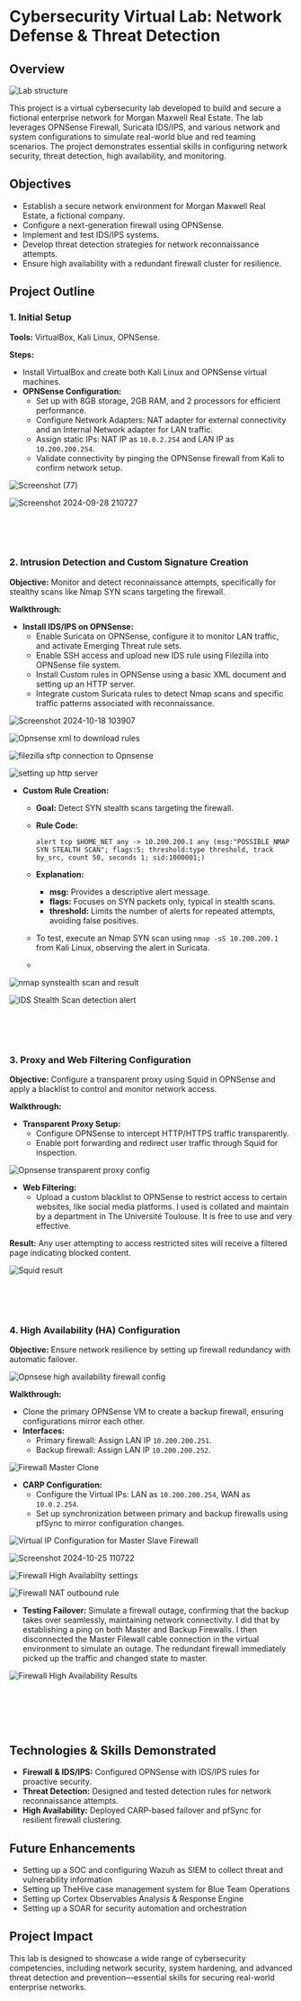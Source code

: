 # Cybersecurity Virtual Lab: Network Defense & Threat Detection

## Overview
![Lab structure](https://github.com/user-attachments/assets/83882626-e15a-4ba7-951a-b97317342405)

This project is a virtual cybersecurity lab developed to build and secure a fictional enterprise network for Morgan Maxwell Real Estate. The lab leverages OPNSense Firewall, Suricata IDS/IPS, and various network and system configurations to simulate real-world blue and red teaming scenarios. The project demonstrates essential skills in configuring network security, threat detection, high availability, and monitoring.


## Objectives
- Establish a secure network environment for Morgan Maxwell Real Estate, a fictional company.
- Configure a next-generation firewall using OPNSense.
- Implement and test IDS/IPS systems.
- Develop threat detection strategies for network reconnaissance attempts.
- Ensure high availability with a redundant firewall cluster for resilience.

## Project Outline

### 1. Initial Setup
**Tools:** VirtualBox, Kali Linux, OPNSense.

**Steps:**
- Install VirtualBox and create both Kali Linux and OPNSense virtual machines.
- **OPNSense Configuration:**
  - Set up with 8GB storage, 2GB RAM, and 2 processors for efficient performance.
  - Configure Network Adapters: NAT adapter for external connectivity and an Internal Network adapter for LAN traffic.
  - Assign static IPs: NAT IP as `10.0.2.254` and LAN IP as `10.200.200.254`.
  - Validate connectivity by pinging the OPNSense firewall from Kali to confirm network setup.

![Screenshot (77)](https://github.com/user-attachments/assets/81358a96-b093-478a-b7c3-b17997906374)

![Screenshot 2024-09-28 210727](https://github.com/user-attachments/assets/103799bd-daf3-4902-a270-07fbfb0f65e9)

<br>
<br>
<br>

### 2. Intrusion Detection and Custom Signature Creation
**Objective:** Monitor and detect reconnaissance attempts, specifically for stealthy scans like Nmap SYN scans targeting the firewall.

**Walkthrough:**
- **Install IDS/IPS on OPNSense:**
  - Enable Suricata on OPNSense, configure it to monitor LAN traffic, and activate Emerging Threat rule sets.
  - Enable SSH access and upload new IDS rule using Filezilla into OPNSense file system.
  - Install Custom rules in OPNSense using a basic XML document and setting up an HTTP server.
  - Integrate custom Suricata rules to detect Nmap scans and specific traffic patterns associated with reconnaissance.

![Screenshot 2024-10-18 103907](https://github.com/user-attachments/assets/9330d4c0-4dbd-4c70-811b-5d75db6c5b6b)

![Opnsense xml to download rules](https://github.com/user-attachments/assets/b734d660-7394-4fe9-b864-b3b36534089f)

![filezilla sftp connection to Opnsense](https://github.com/user-attachments/assets/20f55d3f-b755-482a-8e9e-5b69213128c5)

![setting up http server](https://github.com/user-attachments/assets/5762827b-8066-4a02-8959-3337992cbea1)



- **Custom Rule Creation:**
  - **Goal:** Detect SYN stealth scans targeting the firewall.
  - **Rule Code:**
    ```plaintext
    alert tcp $HOME_NET any -> 10.200.200.1 any (msg:"POSSIBLE NMAP SYN STEALTH SCAN"; flags:S; threshold:type threshold, track by_src, count 50, seconds 1; sid:1000001;)
    ```
  - **Explanation:**
    - **msg:** Provides a descriptive alert message.
    - **flags:** Focuses on SYN packets only, typical in stealth scans.
    - **threshold:** Limits the number of alerts for repeated attempts, avoiding false positives.
  
  - To test, execute an Nmap SYN scan using `nmap -sS 10.200.200.1` from Kali Linux, observing the alert in Suricata.
  - 
![nmap synstealth scan and result](https://github.com/user-attachments/assets/71c9e0d7-f0da-43be-8a3b-3994faeb413b)

![IDS Stealth Scan detection alert](https://github.com/user-attachments/assets/f629135e-c171-4f87-8d98-fb2a84ea90a4)

<br>
<br>
<br>

### 3. Proxy and Web Filtering Configuration
**Objective:** Configure a transparent proxy using Squid in OPNSense and apply a blacklist to control and monitor network access.

**Walkthrough:**
- **Transparent Proxy Setup:**
  - Configure OPNSense to intercept HTTP/HTTPS traffic transparently.
  - Enable port forwarding and redirect user traffic through Squid for inspection.

![Opnsense transparent proxy config](https://github.com/user-attachments/assets/8a0b3419-17bc-46fa-a26d-d8108dff1ffa)


- **Web Filtering:**
  - Upload a custom blacklist to OPNSense to restrict access to certain websites, like social media platforms. I used is collated and maintain by a department in The Université Toulouse. It is free to use and very effective.
  
**Result:** Any user attempting to access restricted sites will receive a filtered page indicating blocked content.

![Squid result](https://github.com/user-attachments/assets/4e743d45-f649-470a-8288-ef95cdf66964)



<br>
<br>
<br>

### 4. High Availability (HA) Configuration
**Objective:** Ensure network resilience by setting up firewall redundancy with automatic failover.

![Opnsese high availability firewall config](https://github.com/user-attachments/assets/8560784d-5137-442e-a818-379aacec3b52)


**Walkthrough:**
- Clone the primary OPNSense VM to create a backup firewall, ensuring configurations mirror each other.
- **Interfaces:**
  - Primary firewall: Assign LAN IP `10.200.200.251`.
  - Backup firewall: Assign LAN IP `10.200.200.252`.

![Firewall Master Clone](https://github.com/user-attachments/assets/749e9dfb-325a-4c66-b52c-afb7781c6895)


- **CARP Configuration:**
  - Configure the Virtual IPs: LAN as `10.200.200.254`, WAN as `10.0.2.254`.
  - Set up synchronization between primary and backup firewalls using pfSync to mirror configuration changes.
 
![Virtual IP Configuration for Master Slave Firewall](https://github.com/user-attachments/assets/01bec433-7671-46e5-8879-9df1020356b2)

![Screenshot 2024-10-25 110722](https://github.com/user-attachments/assets/4087618f-f882-4f6d-9328-f1b109194ee8)

![Firewall High Availabilty settings](https://github.com/user-attachments/assets/aea8f3a2-d317-4069-a324-e3853a86e21c)

![Firewall NAT outbound rule](https://github.com/user-attachments/assets/7f1e110e-e3dc-44d1-b7ec-7026d6346880)



- **Testing Failover:** Simulate a firewall outage, confirming that the backup takes over seamlessly, maintaining network connectivity. I did that by establishing a ping on both Master and Backup Firewalls. I then disconnected the Master Filewall cable connection in the virtual environment to simulate an outage. The redundant firewall immediately picked up the traffic and changed state to master. 

![Firewall High Availability Results](https://github.com/user-attachments/assets/557fd7bc-1fbc-4031-86ef-debebe389cc8)


<br>
<br>
<br>
<br>

## Technologies & Skills Demonstrated
- **Firewall & IDS/IPS:** Configured OPNSense with IDS/IPS rules for proactive security.
- **Threat Detection:** Designed and tested detection rules for network reconnaissance attempts.
- **High Availability:** Deployed CARP-based failover and pfSync for resilient firewall clustering.

## Future Enhancements
- Setting up a SOC and configuring Wazuh as SIEM to collect threat and vulnerability information
- Setting up TheHive case management system for Blue Team Operations
- Setting up Cortex Observables Analysis & Response Engine
- Setting up a SOAR for security automation and orchestration 

## Project Impact
This lab is designed to showcase a wide range of cybersecurity competencies, including network security, system hardening, and advanced threat detection and prevention—essential skills for securing real-world enterprise networks.

